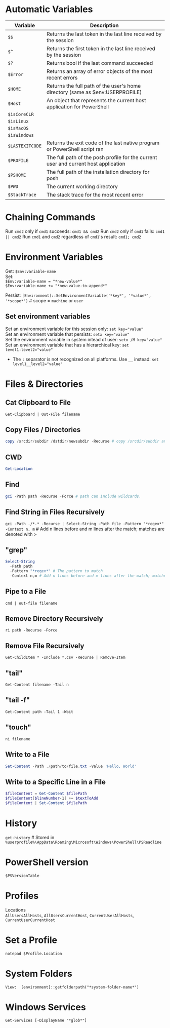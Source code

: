 # Automatic Variables
| Variable | Description |
| -------- | ----------- |
| `$$` | Returns the last token in the last line received by the session |
| `$^` | Returns the first token in the last line received by the session |
| `$?` | Returns bool if the last command succeeded | 
| `$Error` | Returns an array of error objects of the most recent errors |
| `$HOME` | Returns the full path of the user's home directory (same as $env:USERPROFILE) |
| `$Host` | An object that represents the current host application for PowerShell |
| `$isCoreCLR` | |
| `$isLinux` | |
| `$isMacOS` | |
| `$isWindows` | |
| `$LASTEXITCODE` | Returns the exit code of the last native program or PowerShell script ran |
| `$PROFILE` | The full path of the posh profile for the current user and current host application | 
| `$PSHOME` | The full path of the installation directory for posh |
| `$PWD` | The current working directory |
| `$StackTrace` | The stack trace for the most recent error |

# Chaining Commands
Run `cmd2` only if `cmd1` succeeds: `cmd1 && cmd2`
Run `cmd2` only if `cmd1` fails: `cmd1 || cmd2`
Run `cmd1` and `cmd2` regardless of `cmd1`'s result: `cmd1; cmd2`

# Environment Variables  
Get:  `$Env:variable-name`  
Set:  
`$Env:variable-name = "*new-value*"`  
`$Env:variable-name += "*new-value-to-append*"`

Persist:
`[Environment]::SetEnvironmentVariable('*key*', '*value*', '*scope*')` # scope = `machine` or `user`

## Set environment variables
Set an environment variable for this session only:		    `set key="value"`  
Set an environment variable that persists:			        `setx key="value"`  
Set the environment variable in system intead of user:	    `setx /M key="value"`  
Set an environment variable that has a hierarchical key:	`set level1:level2="value"`  
- The `:` separator is not recognized on all platforms.  Use `__` instead:  `set level1__level2="value"`

# Files & Directories
## Cat Clipboard to File
`Get-Clipboard | Out-File filename`

## Copy Files / Directories
```powershell
copy /srcdir/subdir /dstdir/newsubdir -Recurse # copy /srcdir/subdir and all of its files and subdirectories to /dstdir/newsubdir and create it if it doesn't exist
```
## CWD
```powershell
Get-Location
```
## Find
```powershell
gci -Path path -Recurse -Force # path can include wildcards.
```
## Find String in Files Recursively
`gci -Path ./*.* -Recurse | Select-String -Path file -Pattern "*regex*"`  
    `-Context n, m` # Add n lines before and m lines after the match; matches are denoted with >

## "grep"
```powershell
Select-String  
  -Path path  
  -Pattern "*regex*" # The pattern to match  
  -Context n,m # Add n lines before and m lines after the match; matches are denoted with >
```

## Pipe to a File
`cmd | out-file filename`

## Remove Directory Recursively
`ri path -Recurse -Force`

## Remove File Recursively
`Get-ChildItem * -Include *.csv -Recurse | Remove-Item`

## "tail"
`Get-Content filename -Tail n`

## "tail -f"
`Get-Content path -Tail 1 -Wait`

## "touch"
`ni filename`

## Write to a File
```powershell
Set-Content -Path ./path/to/file.txt -Value 'Hello, World'
```

## Write to a Specific Line in a File
```powershell
$fileContent = Get-Content $filePath
$fileContent[$lineNumber-1] += $textToAdd
$fileContent | Set-Content $filePath
```

# History
`get-history` # Stored in `%userprofile%\AppData\Roaming\Microsoft\Windows\PowerShell\PSReadline`

# PowerShell version
`$PSVersionTable`

# Profiles
Locations  
`AllUsersAllHosts`, `AllUsersCurrentHost`, `CurrentUserAllHosts`, `CurrentUserCurrentHost`

# Set a Profile
`notepad $Profile.Location`

# System Folders
`View:  [environment]::getfolderpath("*system-folder-name*")`

# Windows Services
`Get-Services [-DisplayName "*glob*"]`
